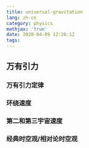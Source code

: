 ```yaml
---
title: universal-gravitation
lang: zh-cn
category: physics
mathjax: 'true'
date: 2020-04-09 12:26:12
tags:
---
```


## 万有引力

### 万有引力定律

### 环绕速度

### 第二和第三宇宙速度

### 经典时空观/相对论时空观
